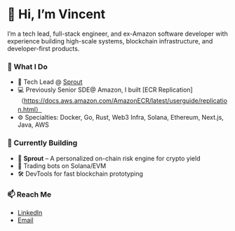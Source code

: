 # 👋 Hi, I’m Vincent

I’m a tech lead, full-stack engineer, and ex-Amazon software developer with experience building high-scale systems, blockchain infrastructure, and developer-first products.

### 🔧 What I Do

- 🚀 Tech Lead @ [Sprout](https://www.sproutfi.xyz/)
- 💻 Previously Senior SDE@ Amazon, I built [ECR Replication]（https://docs.aws.amazon.com/AmazonECR/latest/userguide/replication.html）
- ⚙️  Specialties: Docker, Go, Rust, Web3 Infra, Solana, Ethereum, Next.js, Java, AWS

### 🌱 Currently Building

- 🧠 **Sprout** – A personalized on-chain risk engine for crypto yield
- 🤖 Trading bots on Solana/EVM
- 🛠️ DevTools for fast blockchain prototyping

### 📫 Reach Me

- [LinkedIn](https://www.linkedin.com/in/vinceruan/)
- [Email](mailto:wenxuan.blockchain@gmail.com)

